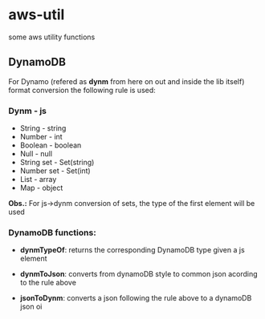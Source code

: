 # aws-util
some aws utility functions

## DynamoDB
For Dynamo (refered as **dynm** from here on out and inside the lib itself) format conversion the following rule is used:

### Dynm - js
- String - string
- Number - int
- Boolean - boolean
- Null - null
- String set - Set(string)
- Number set - Set(int)
- List - array
- Map - object

**Obs.:** For js->dynm conversion of sets, the type of the first element will be used


### DynamoDB functions:

- **dynmTypeOf**: returns the corresponding DynamoDB type given a js element

- **dynmToJson**: converts from dynamoDB style to common json acording to the rule above

- **jsonToDynm**: converts a json following the rule above to a dynamoDB json
oi